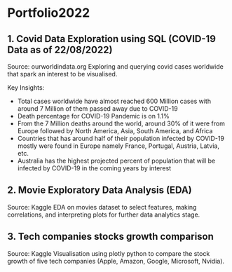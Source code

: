 # Portfolio2022

## 1. Covid Data Exploration using SQL (COVID-19 Data as of 22/08/2022)
Source: ourworldindata.org
Exploring and querying covid cases worldwide that spark an interest to be visualised.

Key Insights:
- Total cases worldwide have almost reached 600 Million cases with around 7 Million of them passed away due to COVID-19
- Death percentage for COVID-19 Pandemic is on 1.1% 
- From the 7 Million deaths around the world, around 30% of it were from Europe followed by North America, Asia, South America, and Africa
- Countries that has around half of their population infected by COVID-19 mostly were found in Europe namely France, Portugal, Austria, Latvia, etc.
- Australia has the highest projected percent of population that will be infected by COVID-19 in the coming years by interest

## 2. Movie Exploratory Data Analysis (EDA)
Source: Kaggle
EDA on movies dataset to select features, making correlations, and interpreting plots for further data analytics stage.

## 3. Tech companies stocks growth comparison
Source: Kaggle
Visualisation using plotly python to compare the stock growth of five tech companies (Apple, Amazon, Google, Microsoft, Nvidia).
